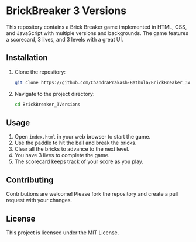 # BrickBreaker 3 Versions

This repository contains a Brick Breaker game implemented in HTML, CSS, and JavaScript with multiple versions and backgrounds. The game features a scorecard, 3 lives, and 3 levels with a great UI.

## Installation

1. Clone the repository:
   ```bash
   git clone https://github.com/ChandraPrakash-Bathula/BrickBreaker_3Versions.git
   ```
2. Navigate to the project directory:
   ```bash
   cd BrickBreaker_3Versions
   ```

## Usage

1. Open `index.html` in your web browser to start the game.
2. Use the paddle to hit the ball and break the bricks.
3. Clear all the bricks to advance to the next level.
4. You have 3 lives to complete the game.
5. The scorecard keeps track of your score as you play.

## Contributing

Contributions are welcome! Please fork the repository and create a pull request with your changes.

## License

This project is licensed under the MIT License.
